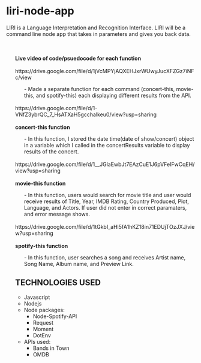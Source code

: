 # liri-node-app

LIRI is a Language Interpretation and Recognition Interface. LIRI will be a command line node app that takes in parameters and gives you back data.
<br></br>
<ul>
<br><b>Live video of code/psuedocode for each function</b></br>
<br>https://drive.google.com/file/d/1jVcMPYjAQXEHJxrWUwyJucXFZGz7iNFc/view</br>
<ul>
- Made a separate function for each command (concert-this, movie-this, and spotify-this) each displaying different results from the API.
</ul>
<br>https://drive.google.com/file/d/1-VNfZ3ybrQC_7_HsATXaH5gcchalkeu0/view?usp=sharing</br>
<br> <b>concert-this function</b></br>
<ul>
 -  In this function, I stored the date time(date of show/concert) object in a variable which I called in the concertResults variable to display results of the concert.
</ul>
<br>https://drive.google.com/file/d/1__JGlaEwbJt7EAzCuE1J6pVFeIFwCqEH/view?usp=sharing</br>
<br> <b>movie-this function</b></br>
<ul>
 -  In this function, users would search for movie title and user would receive results of Title, Year, IMDB Rating, Country Produced, Plot, Language, and Actors. If user did not enter in correct paramaters, and error message shows.
</ul>
<br>https://drive.google.com/file/d/1tGkbI_aHl5fA1hKZ18in71EDUjTOzJXJ/view?usp=sharing</br>
<br> <b>spotify-this function</b></br>
<ul>
 -  In this function, user searches a song and receives Artist name, Song Name, Album name, and Preview Link. 
</ul>

## TECHNOLOGIES USED
* Javascript
* Nodejs
* Node packages:
    * Node-Spotify-API
    * Request
    * Moment
    * DotEnv
* APIs used:
    * Bands in Town
    * OMDB

